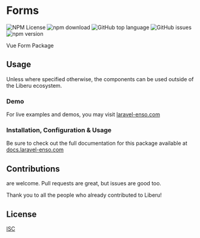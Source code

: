 # Forms

![NPM License](https://img.shields.io/npm/l/@enso-ui/forms.svg)
![npm download](https://img.shields.io/npm/dm/@enso-ui/forms.svg)
![GitHub top language](https://img.shields.io/github/languages/top/enso-ui/forms.svg)
![GitHub issues](https://img.shields.io/github/issues/enso-ui/forms.svg)
![npm version](https://img.shields.io/npm/v/@enso-ui/forms.svg)

Vue Form Package

## Usage

Unless where specified otherwise, the components can be used outside of the Liberu ecosystem.

### Demo

For live examples and demos, you may visit [laravel-enso.com](https://www.laravel-enso.com)

### Installation, Configuration & Usage

Be sure to check out the full documentation for this package available at [docs.laravel-enso.com](https://docs.laravel-enso.com/frontend/forms.html)

## Contributions

are welcome. Pull requests are great, but issues are good too.

Thank you to all the people who already contributed to Liberu!

## License

[ISC](https://opensource.org/licenses/ISC)

